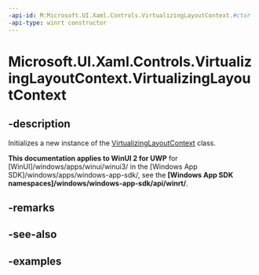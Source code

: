 ```yaml
---
-api-id: M:Microsoft.UI.Xaml.Controls.VirtualizingLayoutContext.#ctor
-api-type: winrt constructor
---
```


<!-- Method syntax.
public VirtualizingLayoutContext.VirtualizingLayoutContext()
-->

# Microsoft.UI.Xaml.Controls.VirtualizingLayoutContext.VirtualizingLayoutContext

## -description

Initializes a new instance of the [VirtualizingLayoutContext](virtualizinglayoutcontext.md) class.

**This documentation applies to WinUI 2 for UWP** for [WinUI]/windows/apps/winui/winui3/ in the [Windows App SDK]/windows/apps/windows-app-sdk/, see the **[Windows App SDK namespaces]/windows/windows-app-sdk/api/winrt/**.

## -remarks

## -see-also

## -examples


